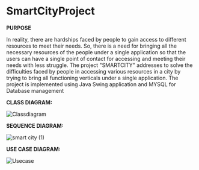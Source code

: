 # SmartCityProject

<b>PURPOSE</b>
 
In reality, there are hardships faced by people to gain access to different resources to meet their needs. So, there is a need for bringing all the necessary resources of the people under a single application so that the users can have a single point of contact for accessing and meeting their needs with less struggle. The project "SMARTCITY" addresses to solve the difficulties faced by people in accessing various resources in a city by trying to bring all functioning verticals under a single application. The project is implemented using Java Swing application and MYSQL for Database management



<b>CLASS DIAGRAM:</b>

![Classdiagram](https://user-images.githubusercontent.com/113465932/206961620-07bc43c0-4fb6-47ba-a8e7-29fb22125b9d.jpeg)

<b>SEQUENCE DIAGRAM:</b>

![smart city (1)](https://user-images.githubusercontent.com/114713947/206962207-a8dfa3ca-6845-45e0-bcb9-133000de418a.jpg)

<b>USE CASE DIAGRAM:</b>

![Usecase](https://user-images.githubusercontent.com/113465932/206961645-53f43460-b979-46c0-a7cf-874e6ab7f9d2.jpeg)
